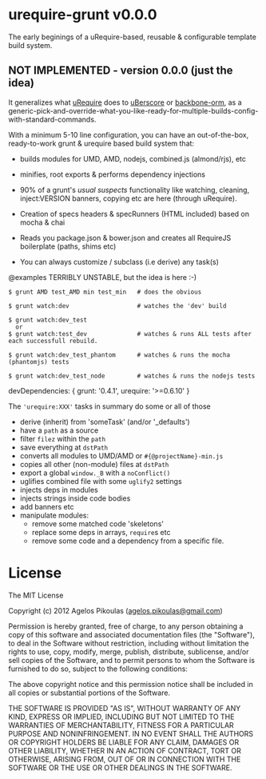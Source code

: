 # urequire-grunt v0.0.0

The early beginings of a uRequire-based, reusable & configurable template build system.

## NOT IMPLEMENTED - version 0.0.0 (just the idea)

It generalizes what [uRequire](http://urequire.org) does to [uBerscore](https://github.com/anodynos/uBerscore/blob/master/Gruntfile.coffee) or [backbone-orm](https://github.com/vidigami/backbone-orm/pull/8#issuecomment-31297449), as a generic-pick-and-override-what-you-like-ready-for-multiple-builds-config-with-standard-commands.

With a minimum 5-10 line configuration, you can have an out-of-the-box, ready-to-work grunt & urequire based build system that:

* builds modules for UMD, AMD, nodejs, combined.js (almond/rjs), etc

* minifies, root exports & performs dependency injections

* 90% of a grunt's *usual suspects* functionality like watching, cleaning, inject:VERSION banners, copying etc are here (through uRequire).

* Creation of specs headers & specRunners (HTML included) based on mocha & chai

* Reads you package.json & bower.json and creates all RequireJS boilerplate (paths, shims etc)

* You can always customize / subclass (i.e derive) any task(s)

@examples TERRIBLY UNSTABLE, but the idea is here :-)

```
$ grunt AMD test_AMD min test_min   # does the obvious

$ grunt watch:dev                   # watches the 'dev' build

$ grunt watch:dev_test
  or
$ grunt watch:test_dev              # watches & runs ALL tests after each successfull rebuild.

$ grunt watch:dev_test_phantom      # watches & runs the mocha (phantomjs) tests

$ grunt watch:dev_test_node         # watches & runs the nodejs tests

```


devDependencies: { grunt: '0.4.1', urequire: '>=0.6.10' }

The `'urequire:XXX'` tasks in summary do some or all of those
 * derive (inherit) from 'someTask' (and/or '_defaults')
 * have a `path` as a source
 * filter `filez` within the `path`
 * save everything at `dstPath`
 * converts all modules to UMD/AMD or `#{@projectName}-min.js`
 * copies all other (non-module) files at `dstPath`
 * export a global `window._B` with a `noConflict()`
 * uglifies combined file with some `uglify2` settings
 * injects deps in modules
 * injects strings inside code bodies
 * add banners etc
 * manipulate modules:
   * remove some matched code 'skeletons'
   * replace some deps in arrays, `require`s etc
   * remove some code and a dependency from a specific file.

# License
The MIT License

Copyright (c) 2012 Agelos Pikoulas (agelos.pikoulas@gmail.com)

Permission is hereby granted, free of charge, to any person
obtaining a copy of this software and associated documentation
files (the "Software"), to deal in the Software without
restriction, including without limitation the rights to use,
copy, modify, merge, publish, distribute, sublicense, and/or sell
copies of the Software, and to permit persons to whom the
Software is furnished to do so, subject to the following
conditions:

The above copyright notice and this permission notice shall be
included in all copies or substantial portions of the Software.

THE SOFTWARE IS PROVIDED "AS IS", WITHOUT WARRANTY OF ANY KIND,
EXPRESS OR IMPLIED, INCLUDING BUT NOT LIMITED TO THE WARRANTIES
OF MERCHANTABILITY, FITNESS FOR A PARTICULAR PURPOSE AND
NONINFRINGEMENT. IN NO EVENT SHALL THE AUTHORS OR COPYRIGHT
HOLDERS BE LIABLE FOR ANY CLAIM, DAMAGES OR OTHER LIABILITY,
WHETHER IN AN ACTION OF CONTRACT, TORT OR OTHERWISE, ARISING
FROM, OUT OF OR IN CONNECTION WITH THE SOFTWARE OR THE USE OR
OTHER DEALINGS IN THE SOFTWARE.
